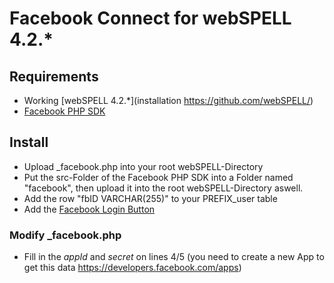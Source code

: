 Facebook Connect for webSPELL 4.2.*
=========================

## Requirements
- Working [webSPELL 4.2.*](installation https://github.com/webSPELL/)
- [Facebook PHP SDK](https://github.com/facebook/facebook-php-sdk)

## Install

- Upload _facebook.php into your root webSPELL-Directory
- Put the src-Folder of the Facebook PHP SDK into a Folder named "facebook", then upload it into the root webSPELL-Directory aswell.
- Add the row "fbID VARCHAR(255)" to your PREFIX_user table 
- Add the [Facebook Login Button](https://developers.facebook.com/docs/plugins/login-button)

### Modify _facebook.php
- Fill in the *appId* and *secret* on lines 4/5 (you need to create a new App to get this data https://developers.facebook.com/apps)
